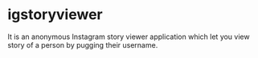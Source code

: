 # igstoryviewer
It is an anonymous Instagram story viewer application which let you view story of a person by pugging their username.
